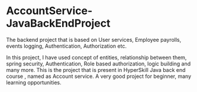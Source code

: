 # AccountService-JavaBackEndProject

The backend project that is based on User services, Employee payrolls, events logging, Authentication, Authorization etc.

In this project, I have used concept of entities, relationship between them, spring security, Authentication, Role based authorization, logic building and many more.
This is the project that is present in HyperSkill Java back end course , named as Account service.
A very good project for beginner, many learning opportunities.
